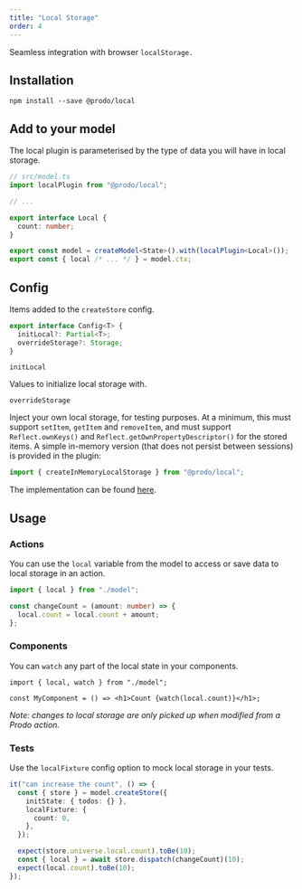 ```yaml
---
title: "Local Storage"
order: 4
---
```


Seamless integration with browser `localStorage.`

## Installation

```shell
npm install --save @prodo/local
```

## Add to your model

The local plugin is parameterised by the type of data you will have in local storage.

```ts
// src/model.ts
import localPlugin from "@prodo/local";

// ...

export interface Local {
  count: number;
}

export const model = createModel<State>().with(localPlugin<Local>());
export const { local /* ... */ } = model.ctx;
```

## Config

Items added to the `createStore` config.

```ts
export interface Config<T> {
  initLocal?: Partial<T>;
  overrideStorage?: Storage;
}
```

`initLocal`

Values to initialize local storage with.

`overrideStorage`

Inject your own local storage, for testing purposes. At a minimum, this must support `setItem`, `getItem` and `removeItem`, and must support `Reflect.ownKeys()` and `Reflect.getOwnPropertyDescriptor()` for the stored items. A simple in-memory version (that does not persist between sessions) is provided in the plugin:

```ts
import { createInMemoryLocalStorage } from "@prodo/local";
```

The implementation can be found [here](../../packages/local-plugin/src/utils.ts).

## Usage

### Actions

You can use the `local` variable from the model to access or save data to local
storage in an action.

```ts
import { local } from "./model";

const changeCount = (amount: number) => {
  local.count = local.count + amount;
};
```

### Components

You can `watch` any part of the local state in your components.

```tsx
import { local, watch } from "./model";

const MyComponent = () => <h1>Count {watch(local.count)}</h1>;
```

_Note: changes to local storage are only picked up when modified from a
Prodo action._

### Tests

Use the `localFixture` config option to mock local storage in your tests.

```ts
it("can increase the count", () => {
  const { store } = model.createStore({
    initState: { todos: {} },
    localFixture: {
      count: 0,
    },
  });

  expect(store.universe.local.count).toBe(10);
  const { local } = await store.dispatch(changeCount)(10);
  expect(local.count).toBe(10);
});
```
